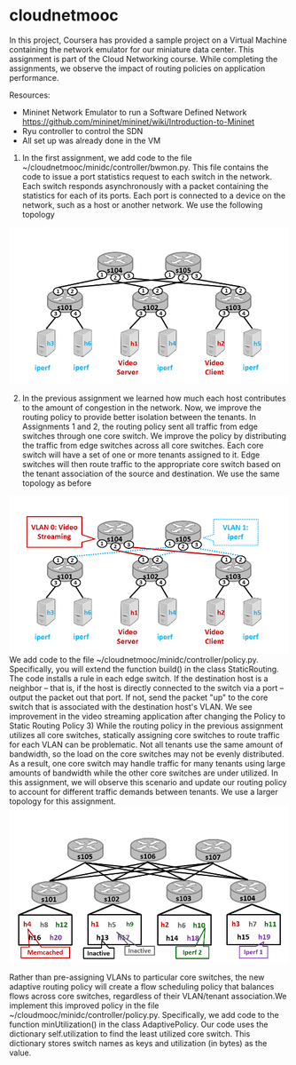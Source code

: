 # cloudnetmooc
			
In this project, Coursera has provided a sample project on a Virtual Machine containing the network emulator for our miniature data center. This assignment is part of the Cloud Networking course. 
While completing the assignments, we observe the impact of routing policies on application performance.

Resources:
-	Mininet Network Emulator to run a Software Defined Network
https://github.com/mininet/mininet/wiki/Introduction-to-Mininet
-	Ryu controller to control the SDN
-	All set up was already done in the VM

1)	 In the first assignment, we add code to the file ~/cloudnetmooc/minidc/controller/bwmon.py. This file contains the code to issue a port statistics request to each switch in the network. Each switch responds asynchronously with a packet containing the statistics for each of its ports. Each port is connected to a device on the network, such as a host or another network.
We use the following topology 
<img src = "a1.png">
 
2)	In the previous assignment we learned how much each host contributes to the amount of congestion in the network. Now, we improve the routing policy to provide better isolation between the tenants.
In Assignments 1 and 2, the routing policy sent all traffic from edge switches through one core switch. We improve the policy by distributing the traffic from edge switches across all core switches. Each core switch will have a set of one or more tenants assigned to it. Edge switches will then route traffic to the appropriate core switch based on the tenant association of the source and destination.
We use the same topology as before
<img src = "a2.png">
We add code to the file ~/cloudnetmooc/minidc/controller/policy.py. Specifically, you will extend the function build() in the class StaticRouting. The code installs a rule in each edge switch. If the destination host is a neighbor – that is, if the host is directly connected to the switch via a port – output the packet out that port. If not, send the packet "up" to the core switch that is associated with the destination host's VLAN. 
We see improvement in the video streaming application after changing the Policy to Static Routing Policy 
3)	While the routing policy in the previous assignment utilizes all core switches, statically assigning core switches to route traffic for each VLAN can be problematic. Not all tenants use the same amount of bandwidth, so the load on the core switches may not be evenly distributed. As a result, one core switch may handle traffic for many tenants using large amounts of bandwidth while the other core switches are under utilized. In this assignment, we will observe this scenario and update our routing policy to account for different traffic demands between tenants.
We use a larger topology for this assignment.
 <img src = "a3.png">

Rather than pre-assigning VLANs to particular core switches, the new adaptive routing policy will create a flow scheduling policy that balances flows across core switches, regardless of their VLAN/tenant association.We implement this improved policy in the file ~/cloudmooc/minidc/controller/policy.py. Specifically, we add code to the function minUtilization() in the class AdaptivePolicy. Our code uses the dictionary self.utilization to find the least utilized core switch. This dictionary stores switch names as keys and utilization (in bytes) as the value.
